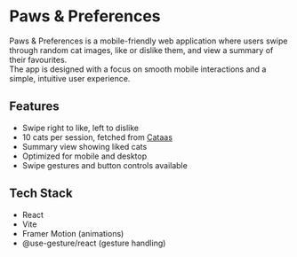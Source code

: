 # Paws & Preferences

Paws & Preferences is a mobile-friendly web application where users swipe through random cat images, like or dislike them, and view a summary of their favourites.  
The app is designed with a focus on smooth mobile interactions and a simple, intuitive user experience.

## Features
- Swipe right to like, left to dislike  
- 10 cats per session, fetched from [Cataas](https://cataas.com/)  
- Summary view showing liked cats  
- Optimized for mobile and desktop  
- Swipe gestures and button controls available  

## Tech Stack
- React  
- Vite  
- Framer Motion (animations)  
- @use-gesture/react (gesture handling)  

